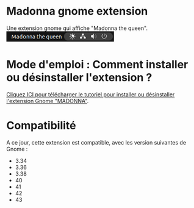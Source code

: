 # Madonna gnome extension
Une extension gnome qui affiche "Madonna the queen".
 ![alt text](https://github.com/WedoneOfficiel/Madonna-gnome-extension/blob/e66e264515af8c61f9941c2703cf64be8a55576b/demo.png) 

# Mode d'emploi : Comment installer ou désinstaller l'extension ?
[Cliquez ICI pour télécharger le tutoriel pour installer ou désinstaller l'extension Gnome "MADONNA"](https://github.com/WedoneOfficiel/Madonna-gnome-extension/raw/main/Comment%20installer%20ou%20d%C3%A9sinstaller%20l'extension%20Madonna.pdf).      

# Compatibilité
A ce jour, cette extension est compatible, avec les version suivantes de Gnome :
- 3.34 
- 3.36 
- 3.38 
- 40 
- 41 
- 42 
- 43
